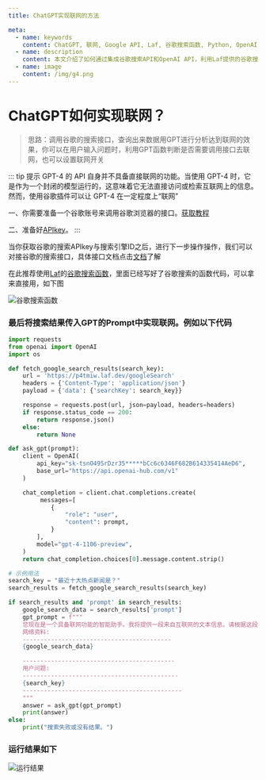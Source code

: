 ```yaml
---
title: ChatGPT实现联网的方法

meta:
  - name: keywords
    content: ChatGPT, 联网, Google API, Laf, 谷歌搜索函数, Python, OpenAI API, GPT-4
  - name: description
    content: 本文介绍了如何通过集成谷歌搜索API和OpenAI API，利用Laf提供的谷歌搜索函数，实现ChatGPT的联网功能。包括了详细的步骤说明和示例代码，以及运行结果展示。
  - name: image
    content: /img/g4.png
---
```

# ChatGPT如何实现联网？

> 思路：调用谷歌的搜索接口，查询出来数据用GPT进行分析达到联网的效果，你可以在用户输入问题时，利用GPT函数判断是否需要调用接口去联网，也可以设置联网开关

::: tip 提示
GPT-4 的 API 自身并不具备直接联网的功能。当使用 GPT-4 时，它是作为一个封闭的模型运行的，这意味着它无法直接访问或检索互联网上的信息。然而，使用谷歌插件可以让 GPT-4 在一定程度上“联网”

一、你需要准备一个谷歌账号来调用谷歌浏览器的接口。[获取教程](https://zhuanlan.zhihu.com/p/174666017)

二、准备好[APIkey](/faq/1.html#如何获取apikey)。
:::

当你获取谷歌的搜索APIkey与搜索引擎ID之后，进行下一步操作操作，我们可以对接谷歌的搜索接口，具体接口文档点击[文档](https://developers.google.com/custom-search/v1/introduction#api_overview)了解

在此推荐使用[Laf](https://laf.dev/)的[谷歌搜索函数](https://laf.dev/market/templates/6523807ddd99aa787d979422)，里面已经写好了谷歌搜索的函数代码，可以拿来直接用，如下图

![谷歌搜索函数](/img/g4.png "谷歌搜索函数")

### 最后将搜索结果传入GPT的Prompt中实现联网。例如以下代码



``` python
import requests
from openai import OpenAI
import os

def fetch_google_search_results(search_key):
    url = 'https://p4tmiw.laf.dev/googleSearch'
    headers = {'Content-Type': 'application/json'}
    payload = {'data': {'searchKey': search_key}}

    response = requests.post(url, json=payload, headers=headers)
    if response.status_code == 200:
        return response.json()
    else:
        return None

def ask_gpt(prompt):
    client = OpenAI(
        api_key="sk-tsnO49SrDzr35*****bCc6c6346F682B614335414AeD6",
        base_url="https://api.openai-hub.com/v1"
    )

    chat_completion = client.chat.completions.create(
         messages=[
            {
                "role": "user",
                "content": prompt,
            }
        ],
        model="gpt-4-1106-preview",
    )
    return chat_completion.choices[0].message.content.strip()

# 示例用法
search_key = "最近十大热点新闻是？"
search_results = fetch_google_search_results(search_key)

if search_results and 'prompt' in search_results:
    google_search_data = search_results['prompt']
    gpt_prompt = f"""
    您现在是一个具备联网功能的智能助手。我将提供一段来自互联网的文本信息。请根据这段文本以及用户提出的问题来给出回答。如果网络资料中的信息不足以回答用户的问题，请回复说无法提供确切的答案。
    网络资料:
    ------------------------------------------
    {google_search_data}

    -------------------------------------------
    用户问题:
    --------------------------------------------
    {search_key}
    ---------------------------------------------
    """
    answer = ask_gpt(gpt_prompt)
    print(answer)
else:
    print("搜索失败或没有结果。")


```

### 运行结果如下

![运行结果](/img/g5.png "运行结果")